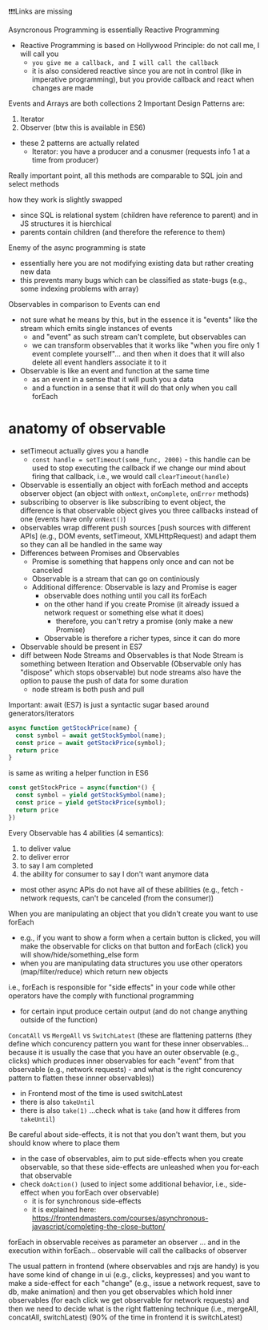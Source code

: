 ❗❗❗Links are missing

Asyncronous Programming is essentially Reactive Programming
- Reactive Programming is based on Hollywood Principle: do not call me, I will call you
  - `you give me a callback, and I will call the callback`
  - it is also considered reactive since you are not in control (like in imperative programming), but you provide callback and react when changes are made

Events and Arrays are both collections
2 Important Design Patterns are:
  1. Iterator
  2. Observer (btw this is available in ES6)
  - these 2 patterns are actually related
    - Iterator: you have a producer and a conusmer (requests info 1 at a time from producer)

Really important point,
all this methods are comparable to SQL join and select methods

how they work is slightly swapped
- since SQL is relational system (children have reference to parent) and in JS structures it is hierchical
 - parents contain children (and therefore the reference to them)


Enemy of the async programming is state
- essentially here you are not modifying existing data but rather creating new data
- this prevents many bugs which can be classified as state-bugs (e.g., some indexing problems with array)

Observables in comparison to Events can end
  - not sure what he means by this, but in the essence it is "events" like the stream which emits single instances of events
    - and "event" as such stream can't complete, but observables can
    - we can transform observables that it works like "when you fire only 1 event complete yourself"... and then when it does that it will also delete all event handlers associate it to it
- Observable is like an event and function at the same time
  - as an event in a sense that it will push you a data
  - and a function in a sense that it will do that only when you call forEach

# anatomy of observable
  - setTimeout actually gives you a handle
    - `const handle = setTimeout(some_func, 2000)` - this handle can be used to stop executing the callback if we change our mind about firing that callback, i.e., we would call `clearTimeout(handle)`
  - Observable is essentially an object with forEach method and accepts observer object (an object with `onNext`, `onComplete`, `onError` methods)
  - subscribing to observer is like subscribing to event object, the difference is that observable object gives you three callbacks instead of one (events have only `onNext()`)
  - observables wrap different push sources [push sources with different APIs] (e.g., DOM events, setTimeout, XMLHttpRequest) and adapt them so they can all be handled in the same way
  - Differences between Promises and Observables
    - Promise is something that happens only once and can not be canceled
    - Observable is a stream that can go on continiously
    - Additional difference: Observable is lazy and Promise is eager
      - observable does nothing until you call its forEach
      - on the other hand if you create Promise (it already issued a network request or something else what it does)
        - therefore, you can't retry a promise (only make a new Promise)
      - Observable is therefore a richer types, since it can do more
  - Observable should be present in ES7
  - diff between Node Streams and Observables is that Node Stream is something between Iteration and Observable (Observable only has "dispose" which stops observable) but node streams also have the option to pause the push of data for some duration
    - node stream is both push and pull


Important:
await (ES7) is just a syntactic sugar based around generators/iterators

```javascript
async function getStockPrice(name) {
  const symbol = await getStockSymbol(name);
  const price = await getStockPrice(symbol);
  return price
}
```

is same as writing a helper function in ES6

```javascript
const getStockPrice = async(function*() {
  const symbol = yield getStockSymbol(name);
  const price = yield getStockPrice(symbol);
  return price
})
```
Every Observable has 4 abilities (4 semantics):
1. to deliver value
2. to deliver error
3. to say I am completed
4. the ability for consumer to say I don't want anymore data
- most other async APIs do not have all of these abilities (e.g., fetch - network requests, can't be canceled (from the consumer))

When you are manipulating an object that you didn't create you want to use forEach
- e.g., if you want to show a form when a certain button is clicked, you will make the observable for clicks on that button and forEach (click) you will show/hide/something_else form
- when you are manipulating data structures you use other operators (map/filter/reduce) which return new objects

i.e., forEach is responsible for "side effects" in your code while other operators have the comply with functional programming
  - for certain input produce certain output (and do not change anything outside of the function)


`ConcatAll` vs `MergeAll` vs `SwitchLatest` (these are flattening patterns (they define which concurency pattern you want for these inner observables... because it is usually the case that you have an outer observable (e.g., clicks) which produces inner observables for each "event" from that observable (e.g., network requests) - and what is the right concurency pattern to flatten these innner observables))
- in Frontend most of the time is used switchLatest
- there is also `takeUntil`
- there is also `take(1)` ...check what is `take` (and how it differes from `takeUntil`)

Be careful about side-effects, it is not that you don't want them, but you should know where to place them
- in the case of observables, aim to put side-effects when you create observable, so that these side-effects are unleashed when you for-each that observable
- check `doAction()` (used to inject some additional behavior, i.e., side-effect when you forEach over observable)
  - it is for synchronous side-effects
  - it is explained here: https://frontendmasters.com/courses/asynchronous-javascript/completing-the-close-button/


forEach in observable receives as parameter an observer ... and in the execution within forEach... observable will call the callbacks of observer

The usual pattern in frontend (where observables and rxjs are handy) is you have some kind of change in ui (e.g., clicks, keypresses) and you want to make a side-effect for each "change" (e.g., issue a network request, save to db, make animation) and then you get observables which hold inner observables (for each click we get observable for network requests) and then we need to decide what is the right flattening technique (i.e., mergeAll, concatAll, switchLatest) (90% of the time in frontend it is switchLatest)
